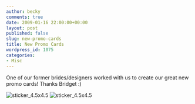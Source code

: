 ```yaml
---
author: becky
comments: true
date: 2009-01-16 22:00:00+00:00
layout: post
published: false
slug: new-promo-cards
title: New Promo Cards
wordpress_id: 1075
categories:
- Misc
---
```


One of our former brides/designers worked with us to create our great new promo cards! Thanks Bridget :)




![sticker_4.5x4.5](http://bagdanoffphoto.com/wordpress/wp-content/uploads/2009/01/postcard_4x9b-137x300.jpg) ![sticker_4.5x4.5](http://bagdanoffphoto.com/wordpress/wp-content/uploads/2009/01/postcard_4x9-137x300.jpg) 
